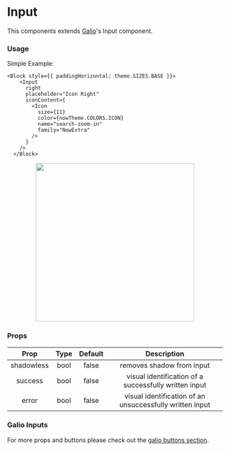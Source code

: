 # Input

This components extends [Galio](https://galio.io?ref=argonrn-docs)'s Input component.

### Usage

Simple Example:

```
<Block style={{ paddingHorizontal: theme.SIZES.BASE }}>
    <Input
      right
      placeholder="Icon Right"
      iconContent={
        <Icon
          size={11}
          color={nowTheme.COLORS.ICON}
          name="search-zoom-in"
          family="NowExtra"
        />
      }
    />
  </Block>
```

<p align="center">
  <img src="https://raw.githubusercontent.com/creativetimofficial/public-assets/master/now-ui-react-native/inputs.png" height="370px">
</p>

### Props

|    Prop    | Type | Default |                       Description                        |
| :--------: | :--: | :-----: | :------------------------------------------------------: |
| shadowless | bool |  false  |                removes shadow from input                 |
|  success   | bool |  false  |  visual identification of a successfully written input   |
|   error    | bool |  false  | visual identification of an unsuccessfully written input |

### Galio Inputs

For more props and buttons please check out the [galio buttons section](https://galio.io/docs/#/components/input).
